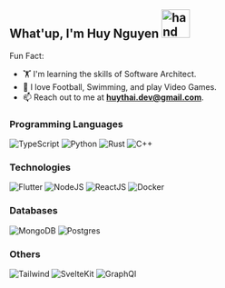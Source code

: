 <h2>
   What'up, I'm Huy Nguyen
  <img src="https://raw.githubusercontent.com/nixin72/nixin72/master/wave.gif" alt="hand" height="50" width="50" />
</h2>

Fun Fact:
- 🏋️ I'm learning the skills of Software Architect.
- 🌱 I love Football, Swimming, and play Video Games.
- 📫 Reach out to me at **huythai.dev@gmail.com**.

### Programming Languages
![TypeScript](https://img.shields.io/badge/TypeScript-007ACC?style=for-the-badge&logo=typescript&logoColor=white)
![Python](https://img.shields.io/badge/Python-3776AB?style=for-the-badge&logo=python&logoColor=white)
![Rust](https://img.shields.io/badge/Rust-000000?style=for-the-badge&logo=rust&logoColor=white)
![C++](https://img.shields.io/badge/C%2B%2B-00599C?style=for-the-badge&logo=c%2B%2B&logoColor=white)

### Technologies
![Flutter](https://img.shields.io/badge/Flutter-02569B?style=for-the-badge&logo=flutter&logoColor=white)
![NodeJS](https://img.shields.io/badge/Node.js-43853D?style=for-the-badge&logo=node.js&logoColor=white)
![ReactJS](https://img.shields.io/badge/React-20232A?style=for-the-badge&logo=react&logoColor=61DAFB)
![Docker](https://img.shields.io/badge/Docker-black?style=for-the-badge&logo=docker)

### Databases
![MongoDB](https://img.shields.io/badge/MongoDB-4EA94B?style=for-the-badge&logo=mongodb&logoColor=white)
![Postgres](https://img.shields.io/badge/PostgreSQL-316192?style=for-the-badge&logo=postgresql&logoColor=white)

### Others
![Tailwind](https://img.shields.io/badge/Tailwind_CSS-38B2AC?style=for-the-badge&logo=tailwind-css&logoColor=white)
![SvelteKit](https://img.shields.io/badge/SvelteKit-FF3E00?style=for-the-badge&logo=Svelte&logoColor=white)
![GraphQl](https://img.shields.io/badge/GraphQl-E10098?style=for-the-badge&logo=graphql&logoColor=white)
